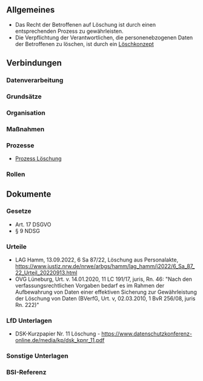 ## Allgemeines
- Das Recht der Betroffenen auf Löschung ist durch einen entsprechenden Prozess zu gewährleisten.
- Die Verpflichtung der Verantwortlichen, die personenebzogenen Daten der Betroffenen zu löschen, ist durch ein [Löschkonzept](../Organisation/Löschkonzept.md) 
## Verbindungen
### Datenverarbeitung
### Grundsätze
### Organisation
### Maßnahmen
### Prozesse
- [Prozess Löschung](../Organisation/Prozess-Loeschung.md)
### Rollen

## Dokumente
### Gesetze
- Art. 17 DSGVO
- § 9 NDSG
### Urteile
- LAG Hamm, 13.09.2022, 6 Sa 87/22, Löschung aus Personalakte, https://www.justiz.nrw.de/nrwe/arbgs/hamm/lag_hamm/j2022/6_Sa_87_22_Urteil_20220913.html
- OVG Lüneburg, Urt. v. 14.01.2020, 11 LC 191/17, juris, Rn. 46: "Nach den verfassungsrechtlichen Vorgaben bedarf es im Rahmen der Aufbewahrung von Daten einer effektiven Sicherung zur Gewährleistung der Löschung von Daten (BVerfG, Urt. v, 02.03.2010, 1 BvR 256/08, juris Rn. 222)"
### LfD Unterlagen
- DSK-Kurzpapier Nr. 11 Löschung - https://www.datenschutzkonferenz-online.de/media/kp/dsk_kpnr_11.pdf
### Sonstige Unterlagen
### BSI-Referenz